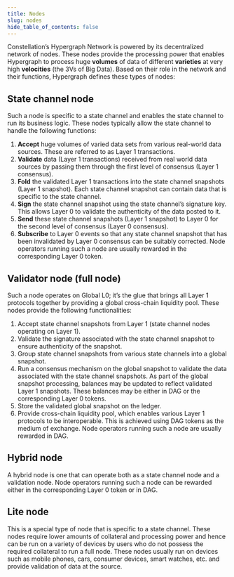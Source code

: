 ```yaml
---
title: Nodes
slug: nodes
hide_table_of_contents: false
---
```


Constellation’s Hypergraph Network is powered by its decentralized network of nodes. These nodes provide the processing power that enables Hypergraph to process huge **volumes** of data of different **varieties** at very high **velocities** (the 3Vs of Big Data). Based on their role in the network and their functions, Hypergraph defines these types of nodes:

## State channel node

Such a node is specific to a state channel and enables the state channel to run its business logic. These nodes typically allow the state channel to handle the following functions:

1. **Accept** huge volumes of varied data sets from various real-world data sources. These are referred to as Layer 1 transactions.
2. **Validate** data (Layer 1 transactions) received from real world data sources by
passing them through the first level of consensus (Layer 1 consensus).
3. **Fold** the validated Layer 1 transactions into the state channel snapshots (Layer 1 snapshot). Each state channel snapshot can contain data that is specific to the state channel.
4. **Sign** the state channel snapshot using the state channel’s signature key. This allows Layer 0 to validate the authenticity of the data posted to it.
5. **Send** these state channel snapshots (Layer 1 snapshot) to Layer 0 for the second
level of consensus (Layer 0 consensus).
6. **Subscribe** to Layer 0 events so that any state channel snapshot that has been invalidated by Layer 0 consensus can be suitably corrected. Node operators running such a node are usually rewarded in the corresponding Layer 0 token.

## Validator node (full node)

Such a node operates on Global L0; it’s the glue that brings all Layer 1 protocols together by providing a global cross-chain liquidity pool. These nodes provide the following functionalities:

1. Accept state channel snapshots from Layer 1 (state channel nodes operating on Layer 1).
2. Validate the signature associated with the state channel snapshot to ensure authenticity of the snapshot.
3. Group state channel snapshots from various state channels into a global snapshot.
4. Run a consensus mechanism on the global snapshot to validate the data associated with the state channel snapshots. As part of the global snapshot processing, balances may be updated to reflect validated Layer 1 snapshots. These balances may be either in DAG or the corresponding Layer 0 tokens. 
5. Store the validated global snapshot on the ledger.
6. Provide cross-chain liquidity pool, which enables various Layer 1 protocols to be interoperable. This is achieved using DAG tokens as the medium of exchange. Node operators running such a node are usually rewarded in DAG.

## Hybrid node

A hybrid node is one that can operate both as a state channel node and a validation node. Node operators running such a node can be rewarded either in the corresponding Layer 0 token or in DAG.

## Lite node

This is a special type of node that is specific to a state channel. These nodes require lower amounts of collateral and processing power and hence can be run on a variety of devices by users who do not possess the required collateral to run a full node. These nodes usually run on devices such as mobile phones, cars, consumer devices, smart watches, etc. and provide validation of data at the source.
